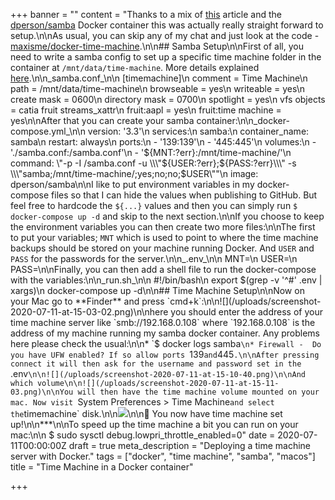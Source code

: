 +++
banner = ""
content = "Thanks to a mix of [this](https://kirb.me/2018/03/24/using-samba-as-a-time-machine-network-server.html#fnref:bzaffiliate) article and the [dperson/samba](https://github.com/dperson/samba) Docker container this was actually really straight forward to setup.\n\nAs usual, you can skip any of my chat and just look at the code - [maxisme/docker-time-machine](https://m4x.uk/docker-time-machine).\n\n## Samba Setup\n\nFirst of all, you need to write a samba config to set up a specific time machine folder in the container at `/mnt/data/time-machine`. More details explained [here](https://wiki.samba.org/index.php/Configure_Samba_to_Work_Better_with_Mac_OS_X).\n\n_samba.conf_\n\n    [timemachine]\n        comment = Time Machine\n        path = /mnt/data/time-machine\n        browseable = yes\n        writeable = yes\n        create mask = 0600\n        directory mask = 0700\n        spotlight = yes\n        vfs objects = catia fruit streams_xattr\n        fruit:aapl = yes\n        fruit:time machine = yes\n\nAfter that you can create your samba container:\n\n_docker-compose.yml_\n\n    version: '3.3'\n    services:\n      samba:\n        container_name: samba\n        restart: always\n        ports:\n          - '139:139'\n          - '445:445'\n        volumes:\n          - './samba.conf:/samba.conf'\n          - '${MNT:?err}:/mnt/time-machine/'\n        command: \"-p -I /samba.conf -u \\\"${USER:?err};${PASS:?err}\\\" -s \\\"samba;/mnt/time-machine/;yes;no;no;$USER\\\"\"\n        image: dperson/samba\n\nI like to put environment variables in my docker-compose files so that I can hide the values when publishing to GitHub. But feel free to hardcode the `${...}` values and then you can simply run `$ docker-compose up -d` and skip to the next section.\n\nIf you choose to keep the environment variables you can then create two more files:\n\nThe first to put your variables; `MNT` which is used to point to where the time machine backups should be stored on your machine running Docker. And `USER` and `PASS` for the passwords for the server.\n\n_.env_\n\n    MNT=\n    USER=\n    PASS=\n\nFinally, you can then add a shell file to run the docker-compose with the variables:\n\n_run.sh_\n\n    #!/bin/bash\n    export $(grep -v '^#' .env | xargs)\n    docker-compose up -d\n\n## Time Machine Setup\n\nNow on your Mac go to **Finder** and press `cmd+k`:\n\n![](/uploads/screenshot-2020-07-11-at-15-03-02.png)\n\nhere you should enter the address of your time machine server like `smb://192.168.0.108` where `192.168.0.108` is the address of my machine running my samba docker container. Any problems here please check the usual:\n\n* `$ docker logs samba`\n* Firewall -  Do you have UFW enabled? If so allow ports `139` and `445`.\n\nAfter pressing connect it will then ask for the username and password set in the `.env`\n\n![](/uploads/screenshot-2020-07-11-at-15-10-40.png)\n\nAnd which volume\n\n![](/uploads/screenshot-2020-07-11-at-15-11-03.png)\n\nYou will then have the time machine volume mounted on your mac. Now visit `System Preferences > Time Machine` and select the `timemachine` disk.\n\n![](/uploads/screenshot-2020-07-11-at-15-16-07.png)\n\n🎉 You now have time machine set up!\n\n***\n\nTo speed up the time machine a bit you can run on your mac:\n\n    $ sudo sysctl debug.lowpri_throttle_enabled=0"
date = 2020-07-11T00:00:00Z
draft = true
meta_description = "Deploying a time machine server with Docker."
tags = ["docker", "time machine", "samba", "macos"]
title = "Time Machine in a Docker container"

+++
